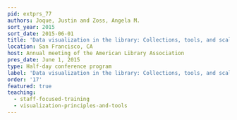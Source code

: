 ```yaml
---
pid: extprs_77
authors: Joque, Justin and Zoss, Angela M.
sort_year: 2015
sort_date: 2015-06-01
title: 'Data visualization in the library: Collections, tools, and scalable services'
location: San Francisco, CA
host: Annual meeting of the American Library Association
pres_date: June 1, 2015
type: Half-day conference program
label: 'Data visualization in the library: Collections, tools, and scalable services'
order: '17'
featured: true
teaching: 
  - staff-focused-training
  - visualization-principles-and-tools
---
```

